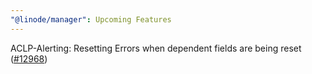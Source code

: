```yaml
---
"@linode/manager": Upcoming Features
---
```


ACLP-Alerting: Resetting Errors when dependent fields are being reset ([#12968](https://github.com/linode/manager/pull/12968))

